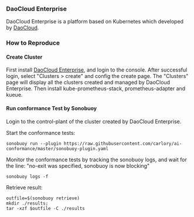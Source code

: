### DaoCloud Enterprise

DaoCloud Enterprise is a platform based on Kubernetes which developed by [DaoCloud](https://www.daocloud.io).

### How to Reproduce

#### Create Cluster

First install [DaoCloud Enterprise](https://docs.daocloud.io/install/offline-install-full/), and login to the console.
After successful login, select "Clusters > create" and config the create page.
The "Clusters" page will display all the clusters created and managed by DaoCloud Enterprise.
Then install kube-prometheus-stack, prometheus-adapter and kueue.

#### Run conformance Test by Sonobuoy

Login to the control-plant of the cluster created by DaoCloud Enterprise.

Start the conformance tests:

```
sonobuoy run --plugin https://raw.githubusercontent.com/carlory/ai-conformance/master/sonobuoy-plugin.yaml

````

Monitor the conformance tests by tracking the sonobuoy logs, and wait for the line: "no-exit was specified, sonobuoy is now blocking"

```
sonobuoy logs -f

```

Retrieve result:

```
outfile=$(sonobuoy retrieve)
mkdir ./results;
tar -xzf $outfile -C ./results
```
